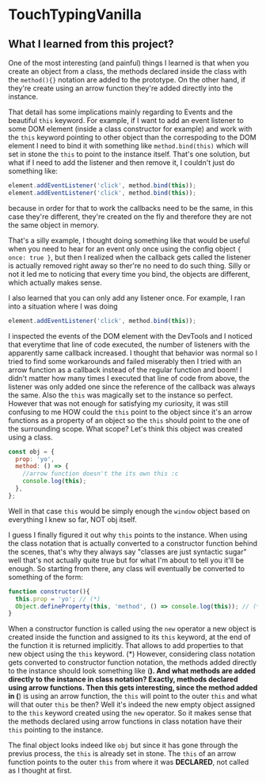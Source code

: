 # TouchTypingVanilla
## What I learned from this project?
One of the most interesting (and painful) things I learned is that when you create an object from a class, the methods declared inside the class with the `method(){}` notation are added to the prototype.
On the other hand, if they're create using an arrow function they're added directly into the instance.

That detail has some implications mainly regarding to Events and the beautiful `this` keyword.
For example, if I want to add an event listener to some DOM element (inside a class constructor for example) and work with the `this` keyword pointing to other object than the correspoding to the DOM element I need to bind it with something like `method.bind(this)` which will set in stone the `this` to point to the instance itself.
That's one solution, but what if I need to add the listener and then remove it, I couldn't just do something like:
```js
element.addEventListener('click', method.bind(this));
element.addEventListener('click', method.bind(this));
```
because in order for that to work the callbacks need to be the same, in this case they're different, they're created on the fly and therefore they are not the same object in memory.

That's a silly example, I thought doing something like that would be useful when you need to hear for an event only once using the config object `{ once: true }`, but then I realized when the callback gets called the listener is actually removed right away so ther're no need to do such thing.
Silly or not it led me to noticing that every time you bind, the objects are different, which actually makes sense.

I also learned that you can only add any listener once.
For example, I ran into a situation where I was doing 
```js
element.addEventListener('click', method.bind(this));
```
I inspected the events of the DOM element with the DevTools and I noticed that everytime that line of code executed, the number of listeners with the apparently same callback increased.
I thought that behavior was normal so I tried to find some workarounds and failed miserably then I tried with an arrow function as a callback instead of the regular function and boom! I didn't matter how many times I executed that line of code from above, the listener was only added one since the reference of the callback was always the same.
Also the `this` was magically set to the instance so perfect. 
However that was not enough for satisfying my curiosity, it was still confusing to me HOW could the `this` point to the object since it's an arrow functions as a property of an object so the `this` should point to the one of the surrounding scope.
What scope? Let's think this object was created using a class.
```js
const obj = {
  prop: 'yo',
  method: () => {
    //arrow function doesn't the its own this :c
    console.log(this);
  },
};
```
Well in that case `this` would be simply enough the `window` object based on everything I knew so far, NOT obj itself.

I guess I finally figured it out why `this` points to the instance.
When using the class notation that is actually converted to a constructor function behind the scenes, that's why they always say "classes are just syntactic sugar" well that's not actually quite true but for what I'm about to tell you it'll be enough.
So starting from there, any class will eventually be converted to something of the form:
```js
function constructor(){
  this.prop = 'yo'; // (*)
  Object.defineProperty(this, 'method', () => console.log(this)); // (**)
}
```
When a constructor function is called using the `new` operator a new object is created inside the function and assigned to its `this` keyword, at the end of the function it is returned implicitly.
That allows to add properties to that new object using the `this` keyword. (*)
However, considering class notation gets converted to constructor function notation, the methods added directly to the instance should look something like (**).
And what methods are added directly to the instance in class notation? Exactly, methods declared using arrow functions.
Then this gets interesting, since the method added in (**) is using an arrow function, the `this` will point to the outer `this` and what will that outer `this` be then? 
Well it's indeed the new empty object assigned to the `this` keyword created using the `new` operator.
So it makes sense that the methods declared using arrow functions in class notation have their `this` pointing to the instance.

The final object looks indeed like `obj` but since it has gone through the previus process, the `this` is already set in stone. 
The `this` of an arrow function points to the outer `this` from where it was **DECLARED**, not called as I thought at first.
